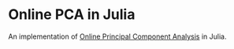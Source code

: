 # Online PCA in Julia

An implementation of [Online Principal Component Analysis](http://www.cs.yale.edu/homes/el327/papers/opca.pdf) in Julia.